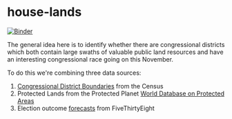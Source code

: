 # house-lands

[![Binder](https://mybinder.org/badge.svg)](https://mybinder.org/v2/gh/acannistra/house-lands/master)


The general idea here is to identify whether there are congressional districts which both contain large swaths of valuable public land resources and have an interesting congressional race going on this November. 

To do this we're combining three data sources: 

1. [Congressional District Boundaries](https://www.census.gov/geo/maps-data/data/cbf/cbf_cds.html) from the Census
2. Protected Lands from the Protected Planet [World Database on Protected Areas](https://www.protectedplanet.net/c/world-database-on-protected-areas)
3. Election outcome [forecasts](https://projects.fivethirtyeight.com/2018-midterm-election-forecast/house/) from FiveThirtyEight
